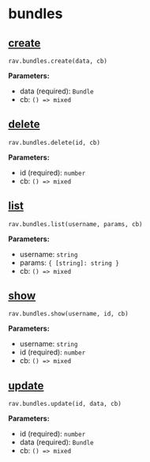 # bundles

## [create](https://www.ravelry.com/api#bundles_create)

`rav.bundles.create(data, cb)`

**Parameters:**
- data (required): `Bundle`
- cb: `() => mixed`

## [delete](https://www.ravelry.com/api#bundles_delete)

`rav.bundles.delete(id, cb)`

**Parameters:**
- id (required): `number`
- cb: `() => mixed`

## [list](https://www.ravelry.com/api#bundles_list)

`rav.bundles.list(username, params, cb)`

**Parameters:**
- username: `string`
- params: `{ [string]: string }`
- cb: `() => mixed`

## [show](https://www.ravelry.com/api#bundles_show)

`rav.bundles.show(username, id, cb)`

**Parameters:**
- username: `string`
- id (required): `number`
- cb: `() => mixed`

## [update](https://www.ravelry.com/api#bundles_update)

`rav.bundles.update(id, data, cb)`

**Parameters:**
- id (required): `number`
- data (required): `Bundle`
- cb: `() => mixed`

